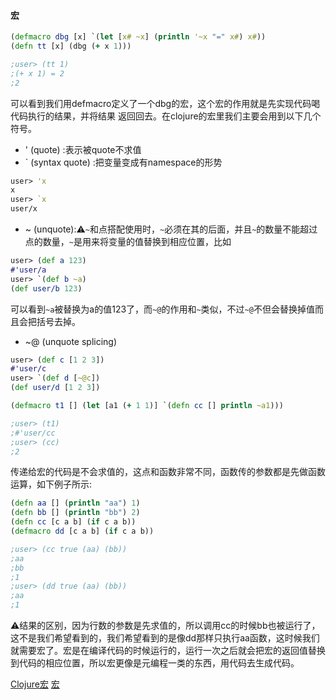 #### 宏
```clojure
(defmacro dbg [x] `(let [x# ~x] (println '~x "=" x#) x#))
(defn tt [x] (dbg (+ x 1)))

;user> (tt 1)
;(+ x 1) = 2
;2
```
可以看到我们用defmacro定义了一个dbg的宏，这个宏的作用就是先实现代码喝代码执行的结果，并将结果 返回回去。在clojure的宏里我们主要会用到以下几个符号。

- ' (quote) :表示被quote不求值
- ` (syntax quote) :把变量变成有namespace的形势
```clojure
user> 'x
x
user> `x
user/x
```
- ~ (unquote):⚠️`~`和点搭配使用时，`~`必须在其的后面，并且`~`的数量不能超过点的数量，`~`是用来将变量的值替换到相应位置，比如
```clojure
user> (def a 123)
#'user/a
user> `(def b ~a)
(def user/b 123)
```
可以看到`~a`被替换为a的值123了，而`~@`的作用和`~`类似，不过`~@`不但会替换掉值而且会把括号去掉。
- ~@ (unquote splicing)
```clojure
user> (def c [1 2 3])
#'user/c
user> `(def d [~@c])
(def user/d [1 2 3])
```

```clojure
(defmacro t1 [] (let [a1 (+ 1 1)] `(defn cc [] println ~a1)))

;user> (t1)
;#'user/cc
;user> (cc)
;2
```

传递给宏的代码是不会求值的，这点和函数非常不同，函数传的参数都是先做函数运算，如下例子所示:
```clojure
(defn aa [] (println "aa") 1)
(defn bb [] (println "bb") 2)
(defn cc [c a b] (if c a b))
(defmacro dd [c a b] (if c a b))

;user> (cc true (aa) (bb))
;aa
;bb
;1
;user> (dd true (aa) (bb))
;aa
;1
```
⚠️结果的区别，因为行数的参数是先求值的，所以调用cc的时候bb也被运行了，这不是我们希望看到的，我们希望看到的是像dd那样只执行aa函数，这时候我们就需要宏了。宏是在编译代码的时候运行的，运行一次之后就会把宏的返回值替换到代码的相应位置，所以宏更像是元编程一类的东西，用代码去生成代码。

[Clojure宏](http://www.isnowfy.com/clojure-macro/)
[宏](https://github.com/acl-translation/acl-chinese/blob/master/zhCN/ch10-cn.rst)
